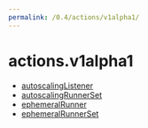 ```yaml
---
permalink: /0.4/actions/v1alpha1/
---
```


# actions.v1alpha1



* [autoscalingListener](autoscalingListener.md)
* [autoscalingRunnerSet](autoscalingRunnerSet.md)
* [ephemeralRunner](ephemeralRunner.md)
* [ephemeralRunnerSet](ephemeralRunnerSet.md)